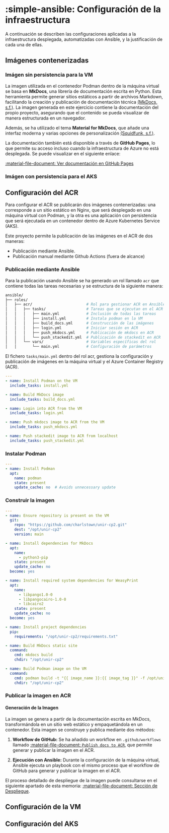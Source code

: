 # :simple-ansible: Configuración de la infraestructura

A continuación se describen las configuraciones aplicadas a la infraestructura desplegada, automatizadas con Ansible, y la justificación de cada una de ellas.

## Imágenes contenerizadas

### Imágen sin persistencia para la VM

La imagen utilizada en el contenedor Podman dentro de la máquina virtual se basa en **MkDocs**, una librería de documentación escrita en Python. Esta herramienta permite generar sitios estáticos a partir de archivos Markdown, facilitando la creación y publicación de documentación técnica [(MkDocs, s.f.)](./referencias.md#herramientas-usadas). La imagen generada en este ejercicio contiene la documentación del propio proyecto, asegurando que el contenido se pueda visualizar de manera estructurada en un navegador.

Además, se ha utilizado el tema **Material for MkDocs**, que añade una interfaz moderna y varias opciones de personalización [(Squidfunk, s.f.)](./referencias.md#herramientas-usadas).

La documentación también está disponible a través de **GitHub Pages**, lo que permite su acceso incluso cuando la infraestructura de Azure no está desplegada. Se puede visualizar en el siguiente enlace:  

[:material-file-document: Ver documentación en GitHub Pages](https://charlstown.github.io/unir-cp2)  

### Imágen con persistencia para el AKS

## Configuración del ACR

Para configurar el ACR se publicarán dos imágenes contenerizadas: una corresponde a un sitio estático en Nginx, que será desplegado en una máquina virtual con Podman, y la otra es una aplicación con persistencia que será ejecutada en un contenedor dentro de Azure Kubernetes Service (AKS).

Este proyecto permite la publicación de las imágenes en el ACR de dos maneras:

- Publicación mediante Ansible.
- Publicación manual mediante Github Actions (fuera de alcance)

### Publicación mediante Ansible

Para la publicación usando Ansible se ha generado un rol llamado `acr` que contiene todas las tareas necesarias y se estructura de la siguiente manera:

```sh
ansible/
├── roles/
│   ├── acr/                        # Rol para gestionar ACR en Ansible
│   │   ├── tasks/                  # Tareas que se ejecutan en el ACR
│   │   │   ├── main.yml            # Inclusión de todas las tareas
│   │   │   ├── install.yml         # Instala podman en la VM
│   │   │   ├── build_docs.yml      # Construcción de las imágenes
│   │   │   ├── login.yml           # Iniciar sesión en ACR
│   │   │   ├── push_mkdocs.yml     # Publicación de mkdocs en ACR
│   │   │   └── push_stackedit.yml  # Publicación de stackedit en ACR
│   │   └── vars/                   # Variables específicas del rol
│   │       └── main.yml            # Configuración de parámetros
```

El fichero `tasks/main.yml` dentro del rol acr, gestiona la configuración y publicación de imágenes en la máquina virtual y el Azure Container Registry (ACR).

```yaml title="main.yml"
---
- name: Install Podman on the VM
  include_tasks: install.yml

- name: Build MkDocs image
  include_tasks: build_docs.yml

- name: Login into ACR from the VM
  include_tasks: login.yml

- name: Push mkdocs image to ACR from the VM
  include_tasks: push_mkdocs.yml

- name: Push stackedit image to ACR from localhost
  include_tasks: push_stackedit.yml
```



### Instalar Podman

```yaml title="install.yml"
---
- name: Install Podman
  apt:
    name: podman
    state: present
    update_cache: no  # Avoids unnecessary update
```

### Construir la imagen

```yaml title="build.yml"
---
- name: Ensure repository is present on the VM
  git:
    repo: "https://github.com/charlstown/unir-cp2.git"
    dest: "/opt/unir-cp2"
    version: main

- name: Install dependencies for MkDocs
  apt:
    name:
      - python3-pip
    state: present
    update_cache: no
  become: yes

- name: Install required system dependencies for WeasyPrint
  apt:
    name:
      - libpango1.0-0
      - libpangocairo-1.0-0
      - libcairo2
    state: present
    update_cache: no
  become: yes

- name: Install project dependencies
  pip:
    requirements: "/opt/unir-cp2/requirements.txt"

- name: Build MkDocs static site
  command:
    cmd: mkdocs build
    chdir: "/opt/unir-cp2"

- name: Build Podman image on the VM
  command:
    cmd: podman build -t "{{ image_name }}:{{ image_tag }}" -f /opt/unir-cp2/Dockerfile.docs
    chdir: "/opt/unir-cp2"
```

### Publicar la imagen en ACR



#### Generación de la Imagen  

La imagen se genera a partir de la documentación escrita en MkDocs, transformándola en un sitio web estático y empaquetándola en un contenedor. Esta imagen se construye y publica mediante dos métodos:  

1. **Workflow de GitHub:** Se ha añadido un workflow en `.github/workflows` llamado [:material-file-document: `Publish docs to ACR`](https://github.com/charlstown/unir-cp2/blob/main/.github/workflows/publish-release.yml), que permite generar y publicar la imagen en el ACR. 

2. **Ejecución con Ansible:** Durante la configuración de la máquina virtual, Ansible ejecuta un playbook con el mismo proceso que el workflow de GitHub para generar y publicar la imagen en el ACR.

El proceso detallado de despliegue de la imagen puede consultarse en el siguiente apartado de esta memoria: [:material-file-document: Sección de Despliegue](../despliegue.md).


## Configuración de la VM

## Configuración del AKS